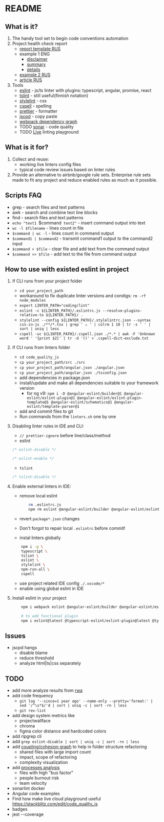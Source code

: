 # README

## What is it?

1. The handy tool set to begin code conventions automation
1. Project health check report 
	* [report template RUS](doc/report_template.rus.md)
	* example 1 ENG
		* [disclaimer](doc/example_report/disclaimer.md)
		* [summary](doc/example_report/summary.md)
		* [details](doc/example_report/details.md)
	* [example 2 RUS](doc/wallet/readme.wallet.rus.md)
	* [article RUS](https://gitlab.com/stepanovv/kbo/-/blob/master/public/articles/public/%D0%BA%D0%B0%D1%87%D0%B5%D1%81%D1%82%D0%B2%D0%BE%20%D0%BA%D0%BE%D0%B4%D0%B0/%D0%BA%D0%B0%D1%87%D0%B5%D1%81%D1%82%D0%B2%D0%BE_%D0%BA%D0%BE%D0%B4%D0%B0.md)
1. Tools
	* [eslint](https://eslint.org/) - js/ts linter with plugins: typescript, angular, promise, react
	* [tslint](https://github.com/palantir/tslint) - still useful(finnish notation)
	* [stylelint](https://stylelint.io/) - css
	* [cspell](https://marketplace.visualstudio.com/items?itemName=streetsidesoftware.code-spell-checker) - spelling
	* [prettier](https://prettier.io/) - formatter
	* [jscpd](https://www.npmjs.com/package/jscpd) - copy paste
	* [webpack dependency graph](https://github.com/bskydive/webpack-dep-graph)
	* TODO [sonar](https://www.sonarqube.org/) - code quality
	* TODO [Live](https://stackblitz.com/edit/code_quality_js?file=README.md) linting playground

## What is it for?

1. Collect and reuse:
	* working live linters config files
	* typical code review issues based on linter rules
1. Provide an alternative to airbnb/google rule sets. Enterprise rule sets made to fit any project and reduce enabled rules as much as it possible.

## Scripts FAQ

 * grep - search files and text patterns
 * awk - search and combine text line blocks
 * find - search files and text patterns
 * `echo "text1 `$command` text2"` - insert command output into text
 * `wc -l $filename` - lines count in file
 * `$command | wc -l` - lines count in command output
 * `$command1 | $command2` - transmit command1 output to the command2 input
 * `$command > $file` - clear file and add text from the command output
 * `$command >> $file` - add text to the file from command output

## How to use with existed eslint in project

1. If CLI runs from your project folder
	* `cd your_project_path`
	* workaround to fix duplicate linter versions and condigs: `rm -rf node_modules`
	* `export LINTER_PATH="coding/lint"`
	* `eslint -c ${LINTER_PATH}/.eslintrc.js --resolve-plugins-relative-to ${LINTER_PATH}/ .`
	* `stylelint --config ${LINTER_PATH}/.stylelintrc.json --syntax css-in-js ./**/*.tsx | grep ' ⚠ ' | colrm 1 10 | tr -s ' ' | sort | uniq | less`
	* `cspell -uc ${LINTER_PATH}/.cspell.json ./*.* | awk -F 'Unknown word ' '{print $2}' | tr -d '()' > .cspell-dict-exclude.txt`
1. If CLI runs from linters folder
	* `cd code_quality_js`
	* `cp your_project_path/src ./src`
	* `cp your_project_path/angular.json ./angular.json`
	* `cp your_project_path/angular.json ./tsconfig.json`
	* add dependencies in package.json
	* install/update and make all dependencies suitable to your framework version 
		* for ng v9: `npm i -D @angular-eslint/builder@1 @angular-eslint/eslint-plugin@1 @angular-eslint/eslint-plugin-template@1 @angular-eslint/schematics@1 @angular-eslint/template-parser@1`
	* add and commit files to git
	* Run commands from the `linters.sh` one by one
3. Disabling linter rules in IDE and CLI:
 	* `// prettier-ignore` before line/class/method
	* eslint
	```ts
	/* eslint-disable */

	/* eslint-enable */
	```
	* `tslint`
	```ts
	/* tslint:disable */
	```
4. Enable external linters in IDE:
	* remove local eslint

		```bash
			rm .eslintrc.js
			npm rm eslint @angular-eslint/builder @angular-eslint/eslint-plugin @angular-eslint/eslint-plugin-template @angular-eslint/schematics @angular-eslint/template-parser @typescript-eslint/eslint-plugin @typescript-eslint/parser eslint-plugin-compat
		```
	* revert `package*.json` changes
	* Don't forgot to repair local `.eslintrc` before commit!
	* instal  linters globally
	```bash
		npm i -g \
		typescript \
		tslint \
		eslint \
		stylelint \
		npm-run-all \
		cspell
	```
	* use project related IDE config `./.vscode/*`
	* enable using global eslint in IDE
5. Install eslint in your project

	```bash
		npm i webpack eslint @angular-eslint/builder @angular-eslint/eslint-plugin @angular-eslint/eslint-plugin-template @angular-eslint/schematics @angular-eslint/template-parser eslint-config-prettier eslint-config-standard eslint-import-resolver-typescript eslint-plugin-compat eslint-plugin-flowtype eslint-plugin-import eslint-plugin-jsx-a11y eslint-plugin-node eslint-plugin-prettier eslint-plugin-promise eslint-plugin-react eslint-plugin-react-hooks eslint-plugin-rxjs @typescript-eslint/eslint-plugin @typescript-eslint/parser 
		
		# to add functional plugin
		npm i eslint@latest @typescript-eslint/eslint-plugin@latest @typescript-eslint/parser@latest tsutils eslint-plugin-functional
	```
## Issues

 * jscpd hangs
	* disable blame
	* reduce threshold
	* analyze html|ts|css separately

## TODO

 * add more analyze results from [rwa](https://github.com/gothinkster/realworld)
 * add code frequency 
 	* `git log '--since=1 year ago' --name-only --pretty='format:' | sed '/^\s*$/'d | sort | uniq -c | sort -rn | less`
	* `git rev-list`
 * add design system metrics like 
 	* projectwallface
	* chroma
	* figma color distance and hardcoded colors
 * add ripgrep cli
 * add `grep eslint-disable | sort | uniq -c | sort -rn | less`
 * add [coupling/cohesion graph](https://gitlab.com/stepanovv/webpack-dep-graph/-/tree/master) to help in folder structure refactoring
 	* shared files with large import count
	* impact, scope of refactoring
	* complexity visualization
 * add [processes analysis](https://github.com/bskydive/process_modeling)
	* files with high "bus factor"
	* people burnout risk
	* team velocity
 * sonarlint docker
 * Angular code examples
 * Find how make live cloud playground useful https://stackblitz.com/edit/code_quality_js
 * badges
 * jest --coverage
